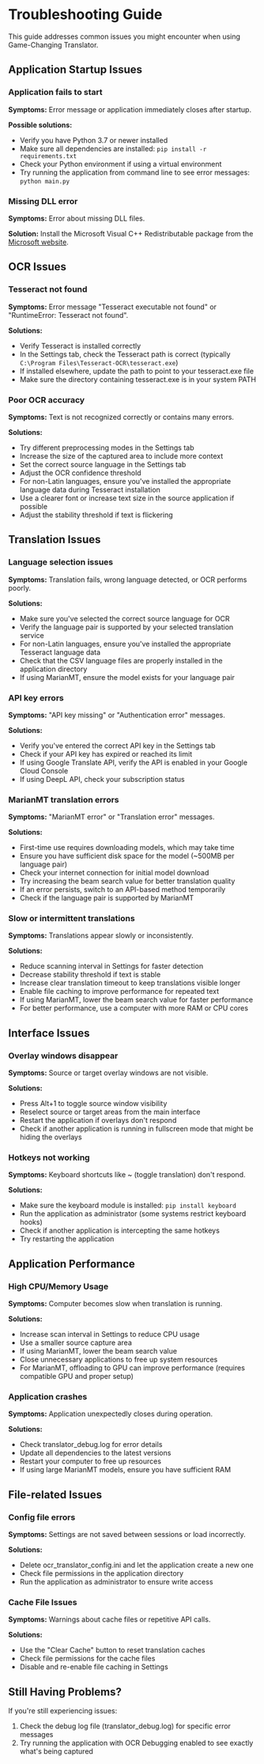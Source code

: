 # Troubleshooting Guide

This guide addresses common issues you might encounter when using Game-Changing Translator.

## Application Startup Issues

### Application fails to start

**Symptoms:** Error message or application immediately closes after startup.

**Possible solutions:**
- Verify you have Python 3.7 or newer installed
- Make sure all dependencies are installed: `pip install -r requirements.txt`
- Check your Python environment if using a virtual environment
- Try running the application from command line to see error messages: `python main.py`

### Missing DLL error

**Symptoms:** Error about missing DLL files.

**Solution:** Install the Microsoft Visual C++ Redistributable package from the [Microsoft website](https://support.microsoft.com/en-us/help/2977003/the-latest-supported-visual-c-downloads).

## OCR Issues

### Tesseract not found

**Symptoms:** Error message "Tesseract executable not found" or "RuntimeError: Tesseract not found".

**Solutions:**
- Verify Tesseract is installed correctly
- In the Settings tab, check the Tesseract path is correct (typically `C:\Program Files\Tesseract-OCR\tesseract.exe`)
- If installed elsewhere, update the path to point to your tesseract.exe file
- Make sure the directory containing tesseract.exe is in your system PATH

### Poor OCR accuracy

**Symptoms:** Text is not recognized correctly or contains many errors.

**Solutions:**
- Try different preprocessing modes in the Settings tab
- Increase the size of the captured area to include more context
- Set the correct source language in the Settings tab
- Adjust the OCR confidence threshold
- For non-Latin languages, ensure you've installed the appropriate language data during Tesseract installation
- Use a clearer font or increase text size in the source application if possible
- Adjust the stability threshold if text is flickering

## Translation Issues

### Language selection issues

**Symptoms:** Translation fails, wrong language detected, or OCR performs poorly.

**Solutions:**
- Make sure you've selected the correct source language for OCR
- Verify the language pair is supported by your selected translation service
- For non-Latin languages, ensure you've installed the appropriate Tesseract language data
- Check that the CSV language files are properly installed in the application directory
- If using MarianMT, ensure the model exists for your language pair

### API key errors

**Symptoms:** "API key missing" or "Authentication error" messages.

**Solutions:**
- Verify you've entered the correct API key in the Settings tab
- Check if your API key has expired or reached its limit
- If using Google Translate API, verify the API is enabled in your Google Cloud Console
- If using DeepL API, check your subscription status

### MarianMT translation errors

**Symptoms:** "MarianMT error" or "Translation error" messages.

**Solutions:**
- First-time use requires downloading models, which may take time
- Ensure you have sufficient disk space for the model (~500MB per language pair)
- Check your internet connection for initial model download
- Try increasing the beam search value for better translation quality
- If an error persists, switch to an API-based method temporarily
- Check if the language pair is supported by MarianMT

### Slow or intermittent translations

**Symptoms:** Translations appear slowly or inconsistently.

**Solutions:**
- Reduce scanning interval in Settings for faster detection
- Decrease stability threshold if text is stable
- Increase clear translation timeout to keep translations visible longer
- Enable file caching to improve performance for repeated text
- If using MarianMT, lower the beam search value for faster performance
- For better performance, use a computer with more RAM or CPU cores

## Interface Issues

### Overlay windows disappear

**Symptoms:** Source or target overlay windows are not visible.

**Solutions:**
- Press Alt+1 to toggle source window visibility
- Reselect source or target areas from the main interface
- Restart the application if overlays don't respond
- Check if another application is running in fullscreen mode that might be hiding the overlays

### Hotkeys not working

**Symptoms:** Keyboard shortcuts like ~ (toggle translation) don't respond.

**Solutions:**
- Make sure the keyboard module is installed: `pip install keyboard`
- Run the application as administrator (some systems restrict keyboard hooks)
- Check if another application is intercepting the same hotkeys
- Try restarting the application

## Application Performance

### High CPU/Memory Usage

**Symptoms:** Computer becomes slow when translation is running.

**Solutions:**
- Increase scan interval in Settings to reduce CPU usage
- Use a smaller source capture area
- If using MarianMT, lower the beam search value
- Close unnecessary applications to free up system resources
- For MarianMT, offloading to GPU can improve performance (requires compatible GPU and proper setup)

### Application crashes

**Symptoms:** Application unexpectedly closes during operation.

**Solutions:**
- Check translator_debug.log for error details
- Update all dependencies to the latest versions
- Restart your computer to free up resources
- If using large MarianMT models, ensure you have sufficient RAM

## File-related Issues

### Config file errors

**Symptoms:** Settings are not saved between sessions or load incorrectly.

**Solutions:**
- Delete ocr_translator_config.ini and let the application create a new one
- Check file permissions in the application directory
- Run the application as administrator to ensure write access

### Cache File Issues

**Symptoms:** Warnings about cache files or repetitive API calls.

**Solutions:**
- Use the "Clear Cache" button to reset translation caches
- Check file permissions for the cache files
- Disable and re-enable file caching in Settings

## Still Having Problems?

If you're still experiencing issues:

1. Check the debug log file (translator_debug.log) for specific error messages
2. Try running the application with OCR Debugging enabled to see exactly what's being captured